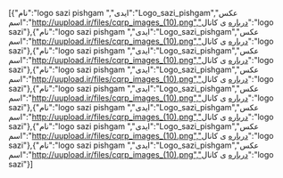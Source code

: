 [{"نام":"logo sazi pishgam ","ایدی":"Logo_sazi_pishgam","عکس اسم":"http://uupload.ir/files/cqrp_images_(10).png","درباره ی کانال":"logo sazi"},{"نام":"logo sazi pishgam ","ایدی":"Logo_sazi_pishgam","عکس اسم":"http://uupload.ir/files/cqrp_images_(10).png","درباره ی کانال":"logo sazi"},{"نام":"logo sazi pishgam ","ایدی":"Logo_sazi_pishgam","عکس اسم":"http://uupload.ir/files/cqrp_images_(10).png","درباره ی کانال":"logo sazi"},{"نام":"logo sazi pishgam ","ایدی":"Logo_sazi_pishgam","عکس اسم":"http://uupload.ir/files/cqrp_images_(10).png","درباره ی کانال":"logo sazi"},{"نام":"logo sazi pishgam ","ایدی":"Logo_sazi_pishgam","عکس اسم":"http://uupload.ir/files/cqrp_images_(10).png","درباره ی کانال":"logo sazi"},{"نام":"logo sazi pishgam ","ایدی":"Logo_sazi_pishgam","عکس اسم":"http://uupload.ir/files/cqrp_images_(10).png","درباره ی کانال":"logo sazi"},{"نام":"logo sazi pishgam ","ایدی":"Logo_sazi_pishgam","عکس اسم":"http://uupload.ir/files/cqrp_images_(10).png","درباره ی کانال":"logo sazi"},{"نام":"logo sazi pishgam ","ایدی":"Logo_sazi_pishgam","عکس اسم":"http://uupload.ir/files/cqrp_images_(10).png","درباره ی کانال":"logo sazi"}]